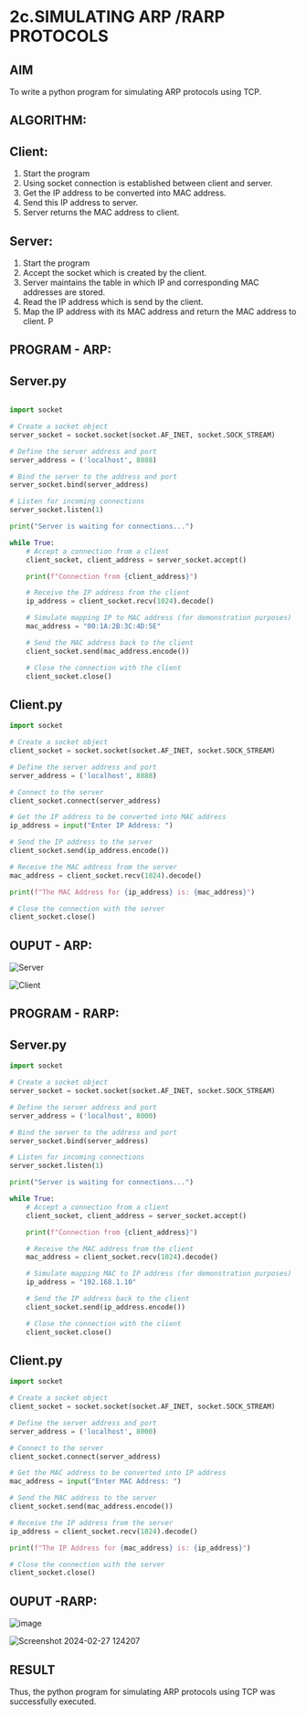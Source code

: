 # 2c.SIMULATING ARP /RARP PROTOCOLS
## AIM
To write a python program for simulating ARP protocols using TCP.
## ALGORITHM:
## Client:
1. Start the program
2. Using socket connection is established between client and server.
3. Get the IP address to be converted into MAC address.
4. Send this IP address to server.
5. Server returns the MAC address to client.
## Server:
1. Start the program
2. Accept the socket which is created by the client.
3. Server maintains the table in which IP and corresponding MAC addresses are
stored.
4. Read the IP address which is send by the client.
5. Map the IP address with its MAC address and return the MAC address to client.
P
## PROGRAM - ARP:
## Server.py
```py

import socket

# Create a socket object
server_socket = socket.socket(socket.AF_INET, socket.SOCK_STREAM)

# Define the server address and port
server_address = ('localhost', 8888)

# Bind the server to the address and port
server_socket.bind(server_address)

# Listen for incoming connections
server_socket.listen(1)

print("Server is waiting for connections...")

while True:
    # Accept a connection from a client
    client_socket, client_address = server_socket.accept()

    print(f"Connection from {client_address}")

    # Receive the IP address from the client
    ip_address = client_socket.recv(1024).decode()

    # Simulate mapping IP to MAC address (for demonstration purposes)
    mac_address = "00:1A:2B:3C:4D:5E"

    # Send the MAC address back to the client
    client_socket.send(mac_address.encode())

    # Close the connection with the client
    client_socket.close()
```
## Client.py
```py
import socket

# Create a socket object
client_socket = socket.socket(socket.AF_INET, socket.SOCK_STREAM)

# Define the server address and port
server_address = ('localhost', 8888)

# Connect to the server
client_socket.connect(server_address)

# Get the IP address to be converted into MAC address
ip_address = input("Enter IP Address: ")

# Send the IP address to the server
client_socket.send(ip_address.encode())

# Receive the MAC address from the server
mac_address = client_socket.recv(1024).decode()

print(f"The MAC Address for {ip_address} is: {mac_address}")

# Close the connection with the server
client_socket.close()
```
## OUPUT - ARP:
![Server](https://github.com/EzhilsreeJ/2c.ARP_RARP_PROTOCOLS/assets/144870412/8d364532-4530-4707-870f-664d74ea8a10)

![Client](https://github.com/NaliniG007/2c.ARP_RARP_PROTOCOLS/assets/144870412/e24c0ad0-dd55-4048-aeee-8677836b0f7c)

## PROGRAM - RARP:
## Server.py
```py
import socket

# Create a socket object
server_socket = socket.socket(socket.AF_INET, socket.SOCK_STREAM)

# Define the server address and port
server_address = ('localhost', 8000)

# Bind the server to the address and port
server_socket.bind(server_address)

# Listen for incoming connections
server_socket.listen(1)

print("Server is waiting for connections...")

while True:
    # Accept a connection from a client
    client_socket, client_address = server_socket.accept()

    print(f"Connection from {client_address}")

    # Receive the MAC address from the client
    mac_address = client_socket.recv(1024).decode()

    # Simulate mapping MAC to IP address (for demonstration purposes)
    ip_address = "192.168.1.10"

    # Send the IP address back to the client
    client_socket.send(ip_address.encode())

    # Close the connection with the client
    client_socket.close()
```
## Client.py
```py
import socket

# Create a socket object
client_socket = socket.socket(socket.AF_INET, socket.SOCK_STREAM)

# Define the server address and port
server_address = ('localhost', 8000)

# Connect to the server
client_socket.connect(server_address)

# Get the MAC address to be converted into IP address
mac_address = input("Enter MAC Address: ")

# Send the MAC address to the server
client_socket.send(mac_address.encode())

# Receive the IP address from the server
ip_address = client_socket.recv(1024).decode()

print(f"The IP Address for {mac_address} is: {ip_address}")

# Close the connection with the server
client_socket.close()
```

## OUPUT -RARP:
![image](https://github.com/NaliniG007/2c.ARP_RARP_PROTOCOLS/assets/144870412/03a8477c-818d-46a3-8b93-f8f7144cbca4)


![Screenshot 2024-02-27 124207](https://github.com/EzhilsreeJ/2c.ARP_RARP_PROTOCOLS/assets/144870412/6a3c6ac8-1883-446f-970c-9264e8a8f024)

## RESULT
Thus, the python program for simulating ARP protocols using TCP was successfully 
executed.
